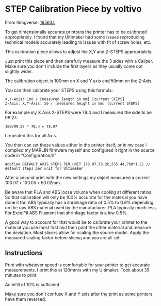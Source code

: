 # STEP Calibration Piece by voltivo
From thingverse: [195604](https://www.thingiverse.com/thing:195604)

To get dimensionally accurate printouts the printer has to be calibrated appropriately. I found that my Ultimaker had some issues reproducing technical models accurately leading to issues with fit of screw holes, etc.

This calibration piece allows to adjust the X,Y and Z-STEPS appropriately.

Just print this piece and then carefully measure the 3 sides with a Caliper. Make sure you don't include the first layers as they usually come out slightly wider.

The calibration object is 100mm on X and Y axis and 50mm on the Z-Axis.

You can then calibrate your STEPS using this formula:
```
X,Y-Axis: 100 / [measured length in mm] [current STEPS]
Z-Axis: X,Y-Axis: 50 / [measured height in mm] [current STEPS]
```

For example my X Axis X-STEPS were 78.4 and I measured the side to be 99.27:
```
100/99.27 * 78.4 = 78.97
```
I repeated this for all Axis.

You then can set these values either in the printer itself, or in my case I compiled my MARLIN firmware myself and configured it right in the source code in "Configuration/h":
```
#define DEFAULT_AXIS_STEPS_PER_UNIT {78.97,79.26,535.44,760*1.1} // default steps per unit for Ultimaker
```
After a second print with the new settings my object measured a correct 100.07 x 100.05 x 50.02mm.

Be aware that PLA and ABS loose volume when cooling at different ratios. So that calibration will only be 100% accurate for the material you have done it for. ABS typically has a shrinkage ratio of 0.5% to 0.9% depending on the raw ABS material used by the manufacturer. PLA typically much less. For ExcelFil ABS Filament that shrinkage factor is a low 0.5%.

A good way to account for that would be to calibrate your printer to the material you use most first and then print the other material and measure the deviation. Most slicers allow for scaling the source model. Apply the measured scaling factor before slicing and you are all set.

## Instructions 


Print with whatever speed is comfortable for your printer to get accurate measurements. I print this at 120mm/s with my Ultimaker.
Took about 35 minutes to print

An infill of 10% is sufficient.

Make sure you don't confuse X and Y axis after the print as some printers have them reversed.